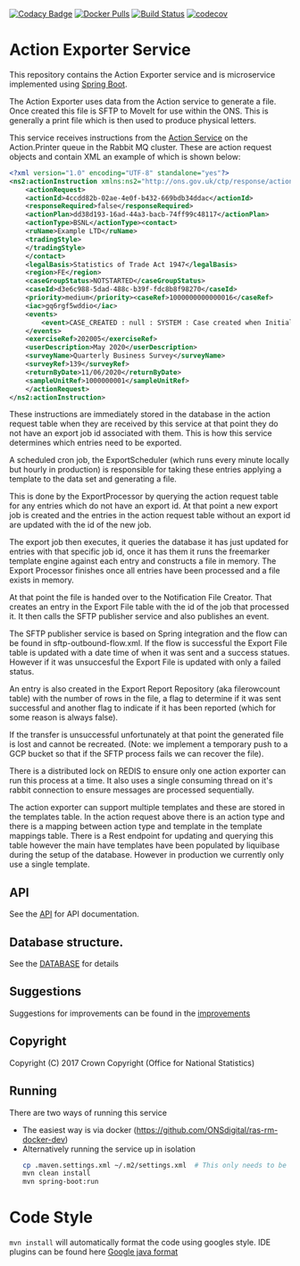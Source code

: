 [![Codacy Badge](https://api.codacy.com/project/badge/Grade/5c09319b89ca4d0f8d9b88ed11c936e4)](https://www.codacy.com/app/sdcplatform/rm-actionexporter-service?utm_source=github.com&amp;utm_medium=referral&amp;utm_content=ONSdigital/rm-actionexporter-service&amp;utm_campaign=Badge_Grade) [![Docker Pulls](https://img.shields.io/docker/pulls/sdcplatform/actionexportersvc.svg)]()
[![Build Status](https://travis-ci.org/ONSdigital/rm-actionexporter-service.svg?branch=master)](https://travis-ci.org/ONSdigital/rm-actionexporter-service)
[![codecov](https://codecov.io/gh/ONSdigital/rm-actionexporter-service/branch/master/graph/badge.svg)](https://codecov.io/gh/ONSdigital/rm-actionexporter-service)

# Action Exporter Service
This repository contains the Action Exporter service and is microservice implemented using [Spring Boot](http://projects.spring.io/spring-boot/).

The Action Exporter uses data from the Action service to generate a file. Once created this file is SFTP to MoveIt for 
use within the ONS. This is generally a print file which is then used to produce physical letters.

This service receives instructions from the [Action Service](https://github.com/ONSdigital/rm-action-service) on the 
Action.Printer queue in the Rabbit MQ cluster. These are action request objects and contain XML an example of which is shown below:

```xml
<?xml version="1.0" encoding="UTF-8" standalone="yes"?>
<ns2:actionInstruction xmlns:ns2="http://ons.gov.uk/ctp/response/action/message/instruction">
    <actionRequest>
    <actionId>4ccdd82b-02ae-4e0f-b432-669bdb34ddac</actionId>
    <responseRequired>false</responseRequired>
    <actionPlan>dd38d193-16ad-44a3-bacb-74ff99c48117</actionPlan>
    <actionType>BSNL</actionType><contact>
    <ruName>Example LTD</ruName>
    <tradingStyle>  
    </tradingStyle>
    </contact>
    <legalBasis>Statistics of Trade Act 1947</legalBasis>
    <region>FE</region>
    <caseGroupStatus>NOTSTARTED</caseGroupStatus>
    <caseId>d3e6c988-5dad-488c-b39f-fdc8b8f98270</caseId>
    <priority>medium</priority><caseRef>1000000000000016</caseRef>
    <iac>gq6rgf5wddio</iac>
    <events>
        <event>CASE_CREATED : null : SYSTEM : Case created when Initial creation of case</event>
    </events>
    <exerciseRef>202005</exerciseRef>
    <userDescription>May 2020</userDescription>
    <surveyName>Quarterly Business Survey</surveyName>
    <surveyRef>139</surveyRef>
    <returnByDate>11/06/2020</returnByDate>
    <sampleUnitRef>1000000001</sampleUnitRef>
    </actionRequest>
</ns2:actionInstruction>
```

These instructions are immediately stored in the database in the action request table when they are received by this service
at that point they do not have an export job id associated with them. This is how this service determines which entries
need to be exported.

A scheduled cron job, the ExportScheduler (which runs every minute locally but hourly in production) is responsible 
for taking these entries applying a template to the data set and generating a file. 

This is done by the ExportProcessor by querying the action request table for any entries which do not have an export id. 
At that point a new export job is created and the entries in the action request table without an export id are updated 
with the id of the new job.
 
The export job then executes, it queries the database it has just updated for entries with that specific job id, once it 
has them it runs the freemarker template engine against each entry and constructs a file in memory. The Export Processor 
finishes once all entries have been processed and a file exists in memory.

At that point the file is handed over to the Notification File Creator. That creates an entry in the Export File table 
with the id of the job that processed it. It then calls the SFTP publisher service and also publishes an event.

The SFTP publisher service is based on Spring integration and the flow can be found in sftp-outbound-flow.xml. If the flow is 
successful the Export File table is updated with a date time of when it was sent and a success statues. However if it was 
unsuccesful the Export File is updated with only a failed status. 

An entry is also created in the Export Report Repository (aka filerowcount table) with the number of rows in the file, 
a flag to determine if it was sent successful and another flag to indicate if it has been reported (which for some reason
 is always false). 
 
If the transfer is unsuccessful unfortunately at that point the generated file is lost and cannot be recreated. (Note: 
we implement a temporary push to a GCP bucket so that if the SFTP process fails we can recover the file).

There is a distributed lock on REDIS to ensure only one action exporter can run this process at a time. It also uses a 
single consuming thread on it's rabbit connection to ensure messages are processed sequentially.

The action exporter can support multiple templates and these are stored in the templates table. In the action request above 
there is an action type and there is a mapping between action type and template in the template mappings table. There is 
a Rest endpoint for updating and querying this table however the main have templates have been populated by liquibase during
the setup of the database. However in production we currently only use a single template.

## API
See the [API](openapi.yaml) for API documentation.

## Database structure.
See the [DATABASE](DATABASE.md) for details

## Suggestions
Suggestions for improvements can be found in the [improvements](IMPROVEMENTS.md)

## Copyright
Copyright (C) 2017 Crown Copyright (Office for National Statistics)

## Running

There are two ways of running this service

* The easiest way is via docker (https://github.com/ONSdigital/ras-rm-docker-dev)
* Alternatively running the service up in isolation
    ```bash
    cp .maven.settings.xml ~/.m2/settings.xml  # This only needs to be done once to set up mavens settings file
    mvn clean install
    mvn spring-boot:run
    ```
# Code Style
`mvn install` will automatically format the code using googles style. IDE plugins can be found here [Google java format](https://github.com/google/google-java-format#intellij)
 
